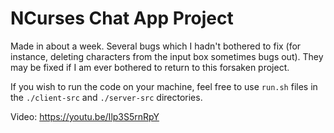 # NCurses Chat App Project

Made in about a week. Several bugs which I hadn't bothered to fix (for instance, deleting characters from the input box sometimes bugs out). They may be fixed if I am ever
bothered to return to this forsaken project.

If you wish to run the code on your machine, feel free to use `run.sh` files in the `./client-src` and `./server-src` directories.

Video: https://youtu.be/Ilp3S5rnRpY
